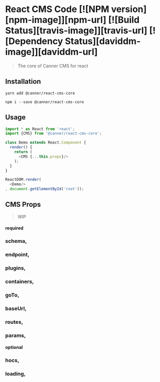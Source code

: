 # React CMS Code [![NPM version][npm-image]][npm-url] [![Build Status][travis-image]][travis-url] [![Dependency Status][daviddm-image]][daviddm-url]
> The core of Canner CMS for react

## Installation

```
yarn add @canner/react-cms-core

npm i --save @canner/react-cms-core
```

## Usage
```js
import * as React from 'react';
import {CMS} from '@canner/react-cms-core';

class Demo extends React.Component {
  render() {
    return (
      <CMS {...this.props}/>
    );
  }
}

ReactDOM.render(
  <Demo/>
, document.getElementById('root'));
```

## CMS Props

> WIP

#### required
### schema,
### endpoint,
### plugins,
### containers,
### goTo,
### baseUrl,
### routes,
### params,

#### optional
### hocs,
### loading,
